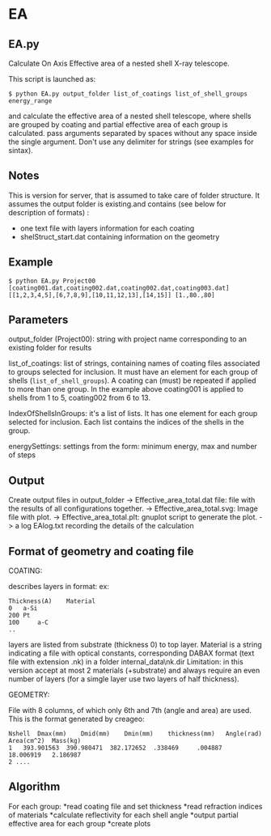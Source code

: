 # EA

EA.py
----------
Calculate On Axis Effective area of a nested shell X-ray telescope.

This script is launched as:

    $ python EA.py output_folder list_of_coatings list_of_shell_groups energy_range

and calculate the effective area of a nested shell telescope, where shells are grouped
by coating and partial effective area of each group is calculated.
pass arguments separated by spaces without any space inside the single argument.
Don't use any delimiter for strings (see examples for sintax).

Notes
----------
This is version for server, that is assumed to take care of folder structure.
It assumes the output folder is existing.and contains 
(see below for description of formats) :
* one text file with layers information for each coating
* shelStruct_start.dat containing information on the geometry

Example
----------
    $ python EA.py Project00 [coating001.dat,coating002.dat,coating002.dat,coating003.dat] [[1,2,3,4,5],[6,7,8,9],[10,11,12,13],[14,15]] [1.,80.,80]
    
Parameters
----------

output_folder (Project00): string with project name corresponding to an existing folder for results

list_of_coatings: list of strings, containing names of coating files associated to groups selected for inclusion. It must have an element for each group of shells (`list_of_shell_groups`). A coating can (must) be repeated if applied to more than one group. In the example above coating001 is applied to shells from 1 to 5, coating002 from 6 to 13.

IndexOfShellsInGroups: it's a list of lists. It has one element for each group selected for inclusion. Each list contains the indices of the shells in the group.

energySettings: settings from the form: minimum energy, max and number of steps

Output
-----------
Create output files in output_folder
	-> Effective_area_total.dat file: file with the results of all configurations together.
	-> Effective_area_total.svg: Image file with plot.
	-> Effective_area_total.plt: gnuplot script to generate the plot.
	-> a log EAlog.txt recording the details of the calculation


Format of geometry and coating file
----------
COATING:

describes layers in format:
ex:

	Thickness(A)	Material
	0	a-Si
	200	Pt
	100     a-C
	..

layers are listed from substrate (thickness 0) to top layer. Material is a string indicating a file
with optical constants, corresponding DABAX format (text file with extension .nk) 
in a folder internal_data\nk.dir
    Limitation: in this version accept at most 2 materials (+substrate) and always
    require an even number of layers (for a simgle layer use two layers of half thickness).

GEOMETRY:

File with 8 columns, of which only 6th and 7th (angle and area) are used.
This is the format generated by creageo:

	Nshell	Dmax(mm)	Dmid(mm)	Dmin(mm)	thickness(mm)	Angle(rad)	Area(cm^2)	Mass(kg)
	1	393.901563	390.980471	382.172652	.338469		.004887		18.006919	2.186987
	2 ....


Algorithm
----------
For each group:
*read coating file and set thickness 
*read refraction indices of materials
*calculate reflectivity for each shell angle
*output partial effective area for each group
*create plots


